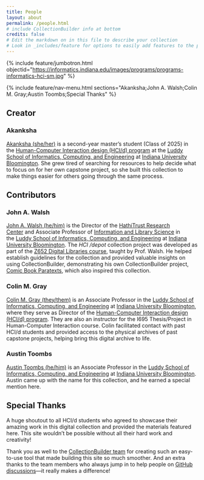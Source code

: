 ```yaml
---
title: People
layout: about
permalink: /people.html
# include CollectionBuilder info at bottom
credits: false
# Edit the markdown on in this file to describe your collection
# Look in _includes/feature for options to easily add features to the page
---
```


{% include feature/jumbotron.html objectid="https://informatics.indiana.edu/images/programs/programs-informatics-hci-sm.jpg" %} 

{% include feature/nav-menu.html sections="Akanksha;John A. Walsh;Colin M. Gray;Austin Toombs;Special Thanks" %}

## Creator

### Akanksha

[Akanksha (she/her)](https://www.linkedin.com/in/sayheyakanksha/) is a second-year master’s student (Class of 2025) in the [Human-Computer Interaction design (HCI/d) program](https://informatics.indiana.edu/programs/ms-hci.html) at the [Luddy School of Informatics, Computing, and Engineering](https://luddy.indiana.edu/index.html) at [Indiana University Bloomington](https://bloomington.iu.edu/index.html). She grew tired of searching for resources to help decide what to focus on for her own capstone project, so she built this collection to make things easier for others going through the same process.

## Contributors

### John A. Walsh

[John A. Walsh (he/him)](http://johnwalsh.name) is the Director of the [HathiTrust Research Center](https://www.hathitrust.org/htrc) and Associate Professor of [Information and Library Science](http://ils.indiana.edu/) in the [Luddy School of Informatics, Computing, and Engineering](http://sice.indiana.edu/) at [Indiana University Bloomington](https://bloomington.iu.edu/index.html). The *HCI /depot* collection project was developed as part of the [Z652 Digital Libraries course](https://jawalsh.github.io/z652-Digital-Libraries-FA24/), taught by Prof. Walsh. He helped establish guidelines for the collection and provided valuable insights on using CollectionBuilder, demonstrating his own CollectionBuilder project, [Comic Book Paratexts](https://biblicon.org/cbp/), which also inspired this collection.

### Colin M. Gray

[Colin M. Gray (they/them)](https://colingray.me/) is an Associate Professor in the [Luddy School of Informatics, Computing, and Engineering](https://luddy.indiana.edu/index.html) at [Indiana University Bloomington](https://bloomington.iu.edu/index.html), where they serve as Director of the [Human-Computer Interaction design (HCI/d) program](https://informatics.indiana.edu/programs/ms-hci.html). They are also an instructor for the I695 Thesis/Project in Human-Computer Interaction course. Colin facilitated contact with past HCI/d students and provided access to the physical archives of past capstone projects, helping bring this digital archive to life.

### Austin Toombs
[Austin Toombs (he/him)](https://austintoombs.com/) is an Associate Professor in the [Luddy School of Informatics, Computing, and Engineering](https://luddy.indiana.edu/index.html) at [Indiana University Bloomington](https://bloomington.iu.edu/index.html). Austin came up with the name for this collection, and he earned a special mention here.
 
## Special Thanks

A huge shoutout to all HCI/d students who agreed to showcase their amazing work in this digital collection and provided the materials featured here. This site wouldn’t be possible without all their hard work and creativity!

Thank you as well to the [CollectionBuilder team](https://collectionbuilder.github.io/about.html#people) for creating such an easy-to-use tool that made building this site so much smoother. And an extra thanks to the team members who always jump in to help people on [GitHub discussions](https://github.com/orgs/CollectionBuilder/discussions)—it really makes a difference!